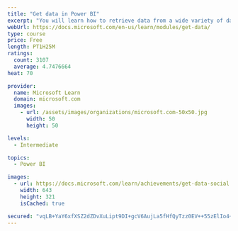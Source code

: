 ```yaml
---
title: "Get data in Power BI"
excerpt: "You will learn how to retrieve data from a wide variety of data sources, including Microsoft Excel, relational databases, and NoSQL data stores. You will also learn how to improve performance while retrieving data."
webUrl: https://docs.microsoft.com/en-us/learn/modules/get-data/
type: course
price: Free
length: PT1H25M
ratings:
  count: 3107
  average: 4.7476664
heat: 70

provider:
  name: Microsoft Learn
  domain: microsoft.com
  images:
    - url: /assets/images/organizations/microsoft.com-50x50.jpg
      width: 50
      height: 50

levels:
  - Intermediate

topics:
  - Power BI

images:
  - url: https://docs.microsoft.com/learn/achievements/get-data-social.png
    width: 643
    height: 321
    isCached: true

secured: "vqLB+YaY6xfXSZ2dZDvXuLipt9DI+gcV6AujLa5fHfQyTzz0EV++55zElIo4+V00S5kMJFVFo4thhSGqeEO1ol1XUDz1APgX31+2tGL64iklSgH2cPpUFRNgcrzfsvdSB8Co+bjQ2S2Iw4wvBD4AacXXfuERWJIpXTe+eQ6C5rdBe5x6+M1/Q0tUyXZGWWxzy8z3iP0NI24ays/z0TavAqC9erD5X22SZb2mnitDFWIjR1ED+hfgg7+21OAZ9o6QD1m3IvA3gUwk8kN2QTBR6e48t7nE81rzhTRkwc6n6HMeNgI0xi5roGNwBMMKKabBOgQoUUWNcWi1h28xSZ2frj2lcMWknhqwf2WNRtMtho1WTYVHsYsjRLV/4cGRxrpiR1llOknxujf6lGEa+8OTmETrT2YxfX0eTRmXg3ugTZk=;utiFWQYhTzwPQdt//J9Y2A=="
---
```


